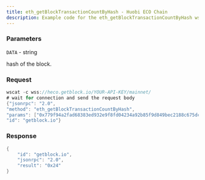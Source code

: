 ```yaml
---
title: eth_getBlockTransactionCountByHash - Huobi ECO Chain
description: Example code for the eth_getBlockTransactionCountByHash ws method. Сomplete guide on how to use eth_getBlockTransactionCountByHash ws in GetBlock.io Web3 documentation.
---
```


### Parameters


`DATA` - string

hash of the block.

### Request

``` java
wscat -c wss://heco.getblock.io/YOUR-API-KEY/mainnet/ 
# wait for connection and send the request body 
{"jsonrpc": "2.0",
"method": "eth_getBlockTransactionCountByHash",
"params": ["0x779f94a2fad68383ed932e9f8fd04234a92b85f9d849bec2188c675dcdb0f16d"],
"id": "getblock.io"}
```

###  Response

``` java
{
    "id": "getblock.io",
    "jsonrpc": "2.0",
    "result": "0x24"
}
```

